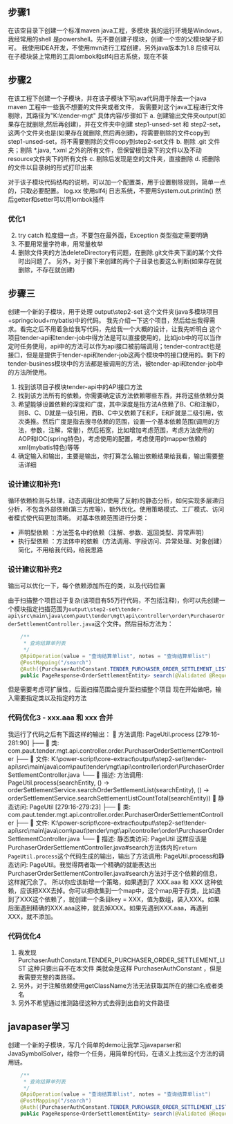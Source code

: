 ## 步骤1
在该空目录下创建一个标准maven java工程，多模块
我的运行环境是Windows，我经常用的shell 是powershell。先不要创建子模块，创建一个空的父模块架子即可。
我使用IDEA开发，不使用mvn进行工程创建，另外java版本为1.8
后续可以在子模块装上常用的工具lombok和slf4j日志系统，现在不装
	
## 步骤2
在该工程下创建一个子模块，并在该子模块下写java代码用于除去一个java maven 工程中一些我不想要的文件夹或者文件，
我需要对这个java工程进行文件剔除，其路径为"K:\tender-mgt"
具体内容/步骤如下
a. 创建输出文件夹output(如果存在就删除,然后再创建)，并在文件夹中创建 step1-unsed-set  和 step2-set，这两个文件夹也是(如果存在就删除,然后再创建)，将需要剔除的文件copy到 step1-unsed-set，将不需要剔除的文件copy到step2-set文件
b. 剔除 .git 文件夹；剔除 *.java, *.xml 之外的所有文件，但保留根目录下的文件以及不动resource文件夹下的所有文件
c. 剔除后发现是空的文件夹，直接删除
d. 把删除的文件以目录树的形式打印出来

对于该子模块代码结构的说明，可以加一个配置类，用于设置剔除规则，简单一点的，只取必要配置。
log.xx 使用slf4j 日志系统，不要用System.out.println()
然后getter和setter可以用lombok插件

### 优化1
2. try catch 粒度细一点，不要包在最外面，Exception 类型指定需要明确
3. 不要用常量字符串，用常量枚举
4. 删除文件夹的方法deleteDirectory有问题，在删除.git文件夹下面的某个文件时出问题了。
另外，对于接下来创建的两个子目录也要这么判断(如果存在就删除，不存在就创建)

## 步骤三
创建一个新的子模块，用于处理 output\step2-set 这个文件夹(java多模块项目+springcloud+mybatis)中的代码。
我先介绍一下这个项目，然后给出我得需求。看完之后不用着急给我写代码，先给我一个大概的设计，让我先听明白
这个项目tender-api和tender-job中得方法是可以直接使用的，比如job中的可以当作定时任务使用，api中的方法可以作为api接口被前端调用；tender-contract也是接口，但是是提供于tender-api和tender-job这两个模块中的接口使用的。剩下的tender-business模块中的方法都是被调用的方法，被tender-api和tender-job中的方法所使用。

1. 找到该项目子模块tender-api中的API接口方法
2. 找到该方法所有的依赖，你需要确定该方法依赖哪些东西，并将这些依赖分类
3. 希望能够设置依赖的深度和广度，其中深度是指方法A依赖了B、C和注解D，则B、C、D就是一级引用，而B、C中又依赖了E和F，E和F就是二级引用，依次类推。然后广度是指去搜寻依赖的范围，设置一个基本依赖范围(调用的方法，参数，注解，常量)，然后拓宽，比如增加考虑范围，考虑方法使用的AOP和IOC(spring特色)，考虑使用的配置，考虑使用的mapper依赖的xml(mybatis特色)等等
4. 确定输入和输出，主要是输出，你打算怎么输出依赖结果给我看，输出需要整洁详细

### 设计建议和补充1
循环依赖检测与处理，动态调用(比如使用了反射)的静态分析，如何实现多层递归分析，不包含外部依赖(第三方库等)，额外优化。使用策略模式、工厂模式、访问者模式使代码更加清晰。
对基本依赖范围进行分类：
- 声明型依赖 ：方法签名中的依赖（注解、参数、返回类型、异常声明）
- 执行型依赖 ：方法体中的依赖（方法调用、字段访问、异常处理、对象创建）
简化，不用给我代码，给我思路

### 设计建议和补充2
输出可以优化一下，每个依赖添加所在的类，以及代码位置

由于扫描整个项目过于复杂(该项目有55万行代码，不包括注释)，你可以先创建一个模块指定扫描范围为`output\step2-set\tender-api\src\main\java\com\paut\tender\mgt\api\controller\order\PurchaserOrderSettlementController.java`这个文件。然后目标方法为：
```java
    /**
     * 查询结算单列表
     */
    @ApiOperation(value = "查询结算单list", notes = "查询结算单list")
    @PostMapping("/search")
    @Auth({PurchaserAuthConstant.TENDER_PURCHASER_ORDER_SETTLEMENT_LIST, PurchaserAuthConstant.TENDER_PURCHASER_ORDER_SETTLEMENT_LIST_TOC})
    public PageResponse<OrderSettlementEntity> search(@Validated @RequestBody OrderSettlementSearchEntity searchEntity);
```
但是需要考虑可扩展性，后面扫描范围会提升至扫描整个项目
现在开始做吧，输入需要指定类以及指定的方法

### 代码优化3 - xxx.aaa 和 xxx 合并
我运行了代码之后有下面这样的输出：
  📁 方法调用: PageUtil.process [279:16-281:90]
    ├── 📄 类: com.paut.tender.mgt.api.controller.order.PurchaserOrderSettlementController
    ├── 📂 文件: K:\power-script\core-extract\output\step2-set\tender-api\src\main\java\com\paut\tender\mgt\api\controller\order\PurchaserOrderSettlementController.java
    └── 📝 描述: 方法调用: PageUtil.process(searchEntity, () -> orderSettlementService.searchOrderSettlementList(searchEntity), () -> orderSettlementService.searchSettlementListCountTotal(searchEntity))
  📁 静态访问: PageUtil [279:16-279:23]
    ├── 📄 类: com.paut.tender.mgt.api.controller.order.PurchaserOrderSettlementController
    ├── 📂 文件: K:\power-script\core-extract\output\step2-set\tender-api\src\main\java\com\paut\tender\mgt\api\controller\order\PurchaserOrderSettlementController.java
    └── 📝 描述: 静态类访问: PageUtil
这样应该是PurchaserOrderSettlementController.java#search方法体内的`return PageUtil.process`这个代码生成的输出，输出了方法调用: PageUtil.process和静态访问: PageUtil。我觉得两者取一个精确的就能表达出PurchaserOrderSettlementController.java#search方法对于这个依赖的信息，这样就冗余了。
所以你应该新增一个策略，如果遇到了 XXX.aaa 和 XXX 这种依赖，应该把XXX去掉。你可以把收集到一个map中，这个map用于存类，比如遇到了XXX这个依赖了，就创建一个条目key = XXX，值为数组，装入XXX。如果后面遇到精确的XXX.aaa这种，就去掉XXX。如果先遇到XXX.aaa，再遇到XXX，就不添加。

### 代码优化4
1. 我发现 PurchaserAuthConstant.TENDER_PURCHASER_ORDER_SETTLEMENT_LIST 这种只要出自不在本文件
类就会是这样 PurchaserAuthConstant ，但是我需要完整的类路径。
2. 另外，对于注解依赖使用getClassName方法无法获取其所在的接口名或者类名
3. 另外不希望通过推测路径这种方式去得到出自的文件路径

## javapaser学习

创建一个新的子模块，写几个简单的demo让我学习javaparser和JavaSymbolSolver，给你一个任务，用简单的代码，在语义上找出这个方法的调用链。

```java
    /**
     * 查询结算单列表
     */
    @ApiOperation(value = "查询结算单list", notes = "查询结算单list")
    @PostMapping("/search")
    @Auth({PurchaserAuthConstant.TENDER_PURCHASER_ORDER_SETTLEMENT_LIST, PurchaserAuthConstant.TENDER_PURCHASER_ORDER_SETTLEMENT_LIST_TOC})
    public PageResponse<OrderSettlementEntity> search(@Validated @RequestBody OrderSettlementSearchEntity searchEntity);
```